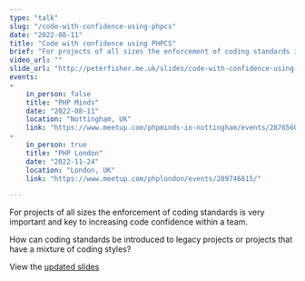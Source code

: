```yaml
---
type: "talk"
slug: "/code-with-confidence-using-phpcs"
date: "2022-08-11"
title: "Code with confidence using PHPCS"
brief: "For projects of all sizes the enforcement of coding standards is very important and key to increasing code confidence within a team.  How can coding standards be introduced to legacy projects or projects that have a mixture of coding styles?"
video_url: ""
slide_url: "http://peterfisher.me.uk/slides/code-with-confidence-using-phpcs.html"
events:
- 
    in_person: false
    title: "PHP Minds"
    date: "2022-08-11"
    location: "Nottingham, UK"
    link: "https://www.meetup.com/phpminds-in-nottingham/events/287656021/"
-
    in_person: true
    title: "PHP London"
    date: "2022-11-24"
    location: "London, UK"
    link: "https://www.meetup.com/phplondon/events/289746815/"

---
```

For projects of all sizes the enforcement of coding standards is very important and key to increasing code confidence within a team.  

How can coding standards be introduced to legacy projects or projects that have a mixture of coding styles?

View the [updated slides](/slides/code-with-confidence-using-phpcs.html)
